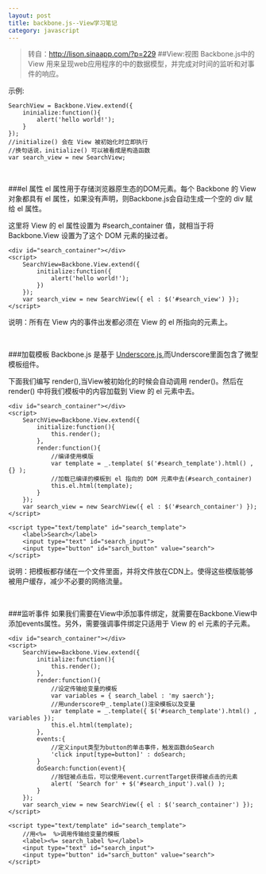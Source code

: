 ```yaml
---
layout: post
title: backbone.js--View学习笔记
category: javascript
---
```



>转自：<http://lison.sinaapp.com/?p=229>
##View:视图
Backbone.js中的 View 用来呈现web应用程序的中的数据模型，并完成对时间的监听和对事件的响应。

示例:

    SearchView = Backbone.View.extend({
        ininialize:function(){
            alert('hello world!');
        }
    });
    //initialize() 会在 View 被初始化时立即执行
    //换句话说，initialize() 可以被看成是构造函数
    var search_view = new SearchView;

&nbsp;

###el 属性
el 属性用于存储浏览器原生态的DOM元素。每个 Backbone 的 View 对象都具有 el 属性，如果没有声明，则Backbone.js会自动生成一个空的 div 赋给 el 属性。

这里将 View 的 el 属性设置为 #search_container 值，就相当于将 Backbone.View 设置为了这个 DOM 元素的操过者。

    <div id="search_container"></div>
    <script>
        SearchView=Backbone.View.extend({
            initialize:function({
                alert('hello world!');
            })
        });
        var search_view = new SearchView({ el : $('#search_view') });
    </script>

说明：所有在 View 内的事件出发都必须在 View 的 el 所指向的元素上。

&nbsp;

###加载模板
Backbone.js 是基于 [Underscore.js](http://documentcloud.github.com/underscore/),而Underscore里面包含了微型模板组件。

下面我们编写 render(),当View被初始化的时候会自动调用 render()。然后在 render() 中将我们模板中的内容加载到 View 的 el 元素中去。

    <div id="search_container"></div>
    <script>
        SearchView=Backbone.View.extend({
            initialize:function(){
                this.render();
            },
            render:function(){
                //编译使用模版
                var template = _.template( $('#search_template').html() , {} );
                //加载已编译的模板到 el 指向的 DOM 元素中去(#search_container)
                this.el.html(template);
            }
        });
        var search_view = new SearchView({ el : $('#search_container') });
    </script>

    <script type="text/template" id="search_template">
        <label>Search</label>
        <input type="text" id="search_input">
        <input type="button" id="sarch_button" value="search">
    </script>
说明：把模板都存储在一个文件里面，并将文件放在CDN上。使得这些模版能够被用户缓存，减少不必要的网络流量。

&nbsp;

###监听事件
如果我们需要在View中添加事件绑定，就需要在Backbone.View中添加events属性。另外，需要强调事件绑定只适用于 View 的 el 元素的子元素。

    <div id="search_container"></div>
    <script>
        SearchView=Backbone.View.extend({
            initialize:function(){
                this.render();
            },
            render:function(){
                //设定传输给变量的模板
                var variables = { search_label : 'my saerch'};
                //用underscore中_.template()渲染模板以及变量
                var template = _.template({ $('#search_template').html() , variables });
                this.el.html(template);
            },
            events:{
                //定义input类型为button的单击事件，触发函数doSearch
                'click input[type=button]' : doSearch;
            }
            doSearch:function(event){
                //按钮被点击后，可以使用event.currentTarget获得被点击的元素
                alert( 'Search for' + $('#search_input').val() );
            }
        });
        var search_view = new SearchView({ el : $('search_container') });
    </script>

    <script type="text/template" id="search_template">
    	//用<%=  %>调用传输给变量的模板
        <label><%= search_label %></label>
        <input type="text" id="search_input">
        <input type="button" id="sarch_button" value="search">
    </script>